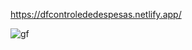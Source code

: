 
https://dfcontrolededespesas.netlify.app/

![gf](https://user-images.githubusercontent.com/86566715/178628897-de693df8-8c34-44b0-8358-f94ca7c89c19.PNG)



